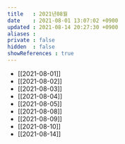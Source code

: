 ```yaml
---
title   : 2021년08월
date    : 2021-08-01 13:07:02 +0900
updated : 2021-08-14 20:27:30 +0900
aliases : 
private : false
hidden  : false
showReferences : true
---
```

- [[2021-08-01]]
- [[2021-08-02]]
- [[2021-08-03]]
- [[2021-08-04]]
- [[2021-08-05]]
- [[2021-08-08]]
- [[2021-08-09]]
- [[2021-08-10]]
- [[2021-08-14]]
